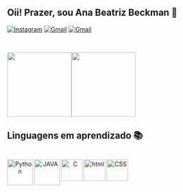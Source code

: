 ## Oii! Prazer, sou Ana Beatriz Beckman 👋

[![Instagram](https://img.shields.io/badge/Instagram-E4405F?style=for-the-badge&logo=instagram&logoColor=white)](https://instagram.com/biabeckmanf?igshid=YmMyMTA2M2Y=)
[![Gmail](https://img.shields.io/badge/Gmail-D14836?style=for-the-badge&logo=gmail&logoColor=white)](https://beatriz.beckman03@gmail.com)
[![Gmail](https://img.shields.io/badge/Discord-7289DA?style=for-the-badge&logo=discord&logoColor=white)](https://discord.com/channels/@beatrizbeckman#0117)

<br><div align="left">
  <a href="https://github.com/biabeckman">
    <img height="150em" src="https://github-readme-stats.vercel.app/api?username=biabeckman&count_private=true&include_all_commits=true&show_icons=true&theme=radical&hide_border=false&show_owner=true"/><img height="150em" src="https://github-readme-stats.vercel.app/api/top-langs/?username=biabeckman&theme=radical&hide_border=false&&layout=compact"/>
  </a>
</div>

## Linguagens em aprendizado 📚
<div align="center" valign="top"><br>
    <img align="left" alt="Python" height="60" width="" src="https://cdn.jsdelivr.net/gh/devicons/devicon/icons/python/python-original-wordmark.svg">
     <img align="left" alt="JAVA" height="60" width="" src="https://cdn.jsdelivr.net/gh/devicons/devicon/icons/java/java-original-wordmark.svg">
    <img align="left" alt="C" height="50" width="" src="https://cdn.jsdelivr.net/gh/devicons/devicon/icons/c/c-original.svg">
    <img align="left" alt="html" height="50" width="" src="https://cdn.jsdelivr.net/gh/devicons/devicon/icons/html5/html5-original-wordmark.svg">
    <img align="left" alt="CSS" height="50" width="" src="https://cdn.jsdelivr.net/gh/devicons/devicon/icons/css3/css3-original-wordmark.svg">
    
         

   
</div>







